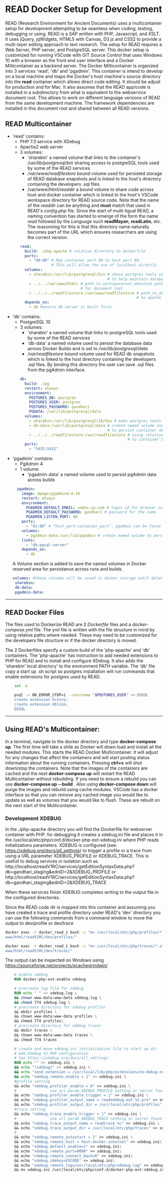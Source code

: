 # READ Docker Setup for Development

READ (Research Environment for Ancient Documents) uses a multicontainer setup for development attempting to be seamless when coding, testing, debugging or using. READ is a SAP written with PHP, Javascript, and XSLT. It uses jQuery, jqWidgets, HTML5 with Canvas, D3.js and CSS2 to provide a multi-layer editing approach to text research. The setup for READ requires a Web Server, PHP server, and PostgreSQL server. This docker setup is customized for running VSCode with GIT Source Control that uses Windows 10 with a browser as the front end user interface and a Docker Milticontainer as a backend server. The Docker Milticontainer is organized into 3 services 'read', 'db' and 'pgadmin'. This container is intend to develop on a local machine and maps the Docker's host machine's source directory into the **read** container which allows direct code editing. It should be adjust for production and for Mac. It also assumes that the READ app/code is installed in a subdirectory from what is equivalent to the webservice document root. This allows to work on different language versions of READ from the same development machine. The framework dependencies are installed in this document root and shared between all READ versions.  

## READ Multicontainer 
  - 'read' contains:
    - PHP 7.3 service with XDebug
    - Apache2 web server
    - 3 volumes:
      - 'sharebin' a named volume that links to the container's */usr/lib/postgresql/bin* sharing access to postgreSQL tools used by some of the READ services
      - */var/www/readfilestore* bound volume used for persisted storage of READ database snapshots and is linked to the host's directory containing the developers .sql files
      - /var/www/html/*readdir* a bound volume to share code across host and docker container which is linked to the host's VSCode workspace directory for READ source code. Note that the name of the *readdir* can be anything and **must** match that used in READ's *config.php* file. Since the start of multi-ligual READ, a naming convention has started to emerge of the form the name *read* followed by the *Language* such **readMayan**, **readLatin**, etc. The reasonning for this is that this directory name naturally becomes part of the URL which ensures researchers are using the correct version.
      ```yml
      read:
        build: ./php-apache # relative directory to Dockerfile
        ports:
          - "80:80" # Map container port 80 to host port 80.
                    # This will allow the use of localhost directly
        volumes: 
          - sharebin:/usr/lib/postgresql/bin # share postgres tools with php server
                                             # to help maintain databases
          - ../..:/var/www/html/ # path_to_workspaceroot:absolute path in apache container
                                 # for document root
          - ../../../readfilestore:/var/www/readfilestore # path_to_database_sql's:absolute path
                                                          # to apache container of readfilestore
        depends_on: 
          - db #ensure db server is built first
      ```
  - 'db' contains:
    - PostgreSQL 10
    - 3 volumes:
      - 'sharebin' a named volume that links to postgreSQL tools used by some of the READ services
      - 'db-data' a named volume used to persist the database data across Docker Builds and is set to */var/lib/postgresql/data*
      - */var/readfilestore* bound volume used for READ db snapshots which is linked to the host directory containing the developers .sql files. By binding this directory the user can save .sql files from the pgAdmin interface.
      ```yml
      db:
        build: ./pg
        restart: always
        environment: 
          POSTGRES_DB: postgres
          POSTGRES_USER: postgres
          POSTGRES_PASSWORD: gandhari
          PGDATA: /var/lib/postgresql/data
        volumes:
          - sharebin:/usr/lib/postgresql/10/bin # make postgres tools available to other services
          - db-data:/var/lib/postgresql/data # create named volume and add to volumes
                                             # to persist container data
          - ../../../readfilestore:/var/readfilestore # using relative path to bind host dir
                                                      # to container's /var/readfilestore
        ports:
          - "5432:5432"
      ```
  - 'pgadmin' contains:
    - PgAdmin 4
    - 1 volume:
      - 'pgadmin-data' a named volume used to persist pgAdmin data across builds
    ```yml
      pgadmin:
        image: dpage/pgadmin4:4.18
        restart: always
        environment: 
          PGADMIN_DEFAULT_EMAIL: xx@xx.uu.com # login id for browser interface
          PGADMIN_DEFAULT_PASSWORD: gandhari # password for the same
          PGADMIN_LISTEN_PORT: 80
        ports:
          - "81:80" # "host_port:container_port". pgadmin can be found in host browser as localhost:81
        volumes: 
          - pgadmin-data:/var/lib/pgadmin # create named volume to persist container data
        links: 
          - "db:pgsql-server"
        depends_on: 
          - db
    ```  
     A *Volume* section is added to save the named volumes in Docker reserved area for persistance across runs and builds.
     ```yml
    volumes: #these volumes will be saved in docker storage until deleted
      sharebin:
      db-data:
      pgadmin-data:
     ```
---
## READ Docker Files
The files used to Dockerize READ are 2 *Dockerfile* files and a *docker-compose.yml* file. The yml file is written with the file structure in mind by using relative paths where needed. These may need to be customized for the developers file structure or if the docker directory is moved.

The 2 Dockerfiles specify a custom build of the 'php-apache' and 'db' containers. The 'php-apache' has instruction to add needed extensions to PHP for READ and to install and configure XDebug. It also adds the 'sharebin' local directory' to the environment PATH variable. The 'db' file copy a start up .sh script so postgres installation will run commands that enable extensions for postgres used by READ.
```bash
    set -e

    psql -v ON_ERROR_STOP=1 --username "$POSTGRES_USER" <<-EOSQL
    create extension hstore;
    create extension dblink;
    EOSQL
```


---
## Using READ's Multicontainer:
In a terminal, navigate to the docker directory and type **docker-compose up**. The first time will take a shile as Docker will down load and install all the needed modules. This starts the READ Docker Multicontainer. It will adjust for any changes that affect the containers and will start posting status information about the running containers. Pressing **ctrl+c** will shut down/stop the containers. Note that the images of the containers are cached and the next **docker-compose up** will restart the READ Multicontainer without rebuilding. If you need to ensure a rebuild you can use **docker-compose up --build** . Also using **docker-compose down** will purge the images and rebuild using cache modules. VSCode has a docker interface so that you can remove any cached image you would like to update as well as volumes that you would like to flush. These are rebuilt on the next start of the Multicontainer.


### Development XDEBUG

In the ./php-apache directory you will find the Dockerfile for webserver container with PHP.
for debugging it creates a xdebug.ini file and places it in the /usr/local/etc/php/conf.d/docker-php-ext-xdebug.ini
where PHP reads initializations parameters.
XDEBUG is configured (see: https://xdebug.org/docs/all_settings) to trigger a profile or a trace from using a URL
parameter XDEBUG_PROFILE or XDEBUG_TRACE. This is usefull to debug services in isolation such as 
http://localhost/readV1RC/services/getEditionSyntaxData.php?db=gandhari_staging&ednID=2&XDEBUG_PROFILE
or
http://localhost/readV1RC/services/getEditionSyntaxData.php?db=gandhari_staging&ednID=2&XDEBUG_TRACE

When these services finish XDEBUG completes writing to the output file in the configured directories.

Since the READ code dir is mapped into this container and assuming you have created a trace and profile directory under
READ's  'dev' directory you can use the following commands from a command window to move the output to dev/profile or dev/trace

```Bash
docker exec -t docker_read_1 bash -c "mv /usr/local/etc/php/profiles/*.xt /var/
www/html/readV1RC/dev/profiles/"

docker exec -t docker_read_1 bash -c "mv /usr/local/etc/php/traces/*.xt /var/
www/html/readV1RC/dev/traces/"
```
The output can be inspected on Windows using https://sourceforge.net/projects/qcachegrindwin/  

```DOckerfile
    # enable xdebug
    RUN docker-php-ext-enable xdebug

    # precreate log file for xdebug
    RUN echo " " >> xdebug.log \
    && chown www-data:www-data xdebug.log \
    && chmod 774 xdebug.log \
    # precreate directory for xdebug profiler
    && mkdir profiles \
    && chown www-data:www-data profiles \
    && chmod 774 profiles\
    # precreate directory for xdebug tracer
    && mkdir traces \
    && chown www-data:www-data traces \
    && chmod 774 traces

    # create and move xdebug.ini initialization file to start up dir
    # Add Xdebug to PHP configuration
    # See https://xdebug.org/docs/all_settings
    RUN echo "" >> xdebug.ini \
    && echo "[xdebug]" >> xdebug.ini \
    && echo "zend_extension = /usr/local/lib/php/extensions/no-debug-non-zts-20180731/xdebug.so" >> xdebug.ini \
    && echo "xdebug.remote_enable = 1" >> xdebug.ini \
    #profile setting
    && echo "xdebug.profiler_enable = 0" >> xdebug.ini \
    #               use url param XDEBUG_PROFILE nothing or secret found in profile_enable_trigger_value
    && echo "xdebug.profiler_enable_trigger = 1" >> xdebug.ini \
    && echo "xdebug.profiler_output_name = readxdebug.out.%t.pro" >> xdebug.ini \
    && echo "xdebug.profiler_output_dir = /usr/local/etc/php/profiles" >> xdebug.ini \
    #trace setting
    && echo "xdebug.trace_enable_trigger = 1" >> xdebug.ini \
    #               use url param XDEBUG_TRACE nothing or secret found in trace_enable_trigger_value
    && echo "xdebug.trace_output_name = readtrace.%c" >> xdebug.ini \
    && echo "xdebug.trace_output_dir = /usr/local/etc/php/traces" >> xdebug.ini \
    #
    && echo "xdebug.remote_autostart = 1" >> xdebug.ini \
    && echo "xdebug.remote_host = host.docker.internal" >> xdebug.ini\
    && echo "xdebug.default_enable=1" >> xdebug.ini\
    && echo "xdebug.remote_port=9000" >> xdebug.ini\
    && echo "xdebug.remote_connect_back=0" >> xdebug.ini\
    && echo "xdebug.idekey=VSCODE" >> xdebug.ini\
    && echo "xdebug.remote_log=/usr/local/etc/php/xdebug.log" >> xdebug.ini\
    && mv xdebug.ini /usr/local/etc/php/conf.d/docker-php-ext-xdebug.ini
```
